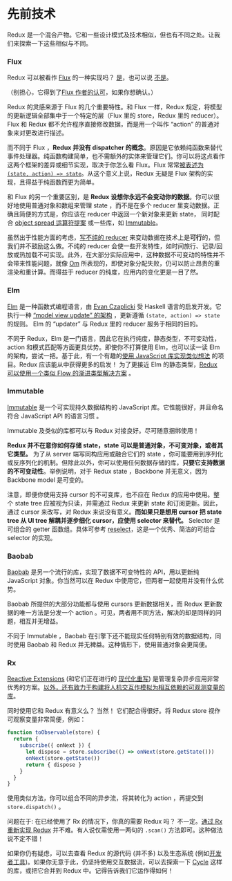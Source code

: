 # 先前技术

Redux 是一个混合产物。它和一些设计模式及技术相似，但也有不同之处。让我们来探索一下这些相似与不同。

### Flux

Redux 可以被看作 [Flux](https://facebook.github.io/flux/) 的一种实现吗？
[是](https://twitter.com/fisherwebdev/status/616278911886884864)，也可以说 [不是](https://twitter.com/andrestaltz/status/616270755605708800)。

（别担心，它得到了[Flux 作者](https://twitter.com/jingc/status/616608251463909376)[的认可](https://twitter.com/fisherwebdev/status/616286955693682688)，如果你想确认。）

Redux 的灵感来源于 Flux 的几个重要特性。和 Flux 一样，Redux 规定，将模型的更新逻辑全部集中于一个特定的层（Flux 里的 store，Redux 里的 reducer）。Flux 和 Redux 都不允许程序直接修改数据，而是用一个叫作  “action” 的普通对象来对更改进行描述。

而不同于 Flux ，**Redux 并没有 dispatcher 的概念**。原因是它依赖纯函数来替代事件处理器。纯函数构建简单，也不需额外的实体来管理它们。你可以将这点看作这两个框架的差异或细节实现，取决于你怎么看 Flux。Flux 常常[被表述为 `(state, action) => state`](https://speakerdeck.com/jmorrell/jsconf-uy-flux-those-who-forget-the-past-dot-dot-dot)。从这个意义上说，Redux 无疑是 Flux 架构的实现，且得益于纯函数而更为简单。

和 Flux 的另一个重要区别，是 **Redux 设想你永远不会变动你的数据**。你可以很好地使用普通对象和数组来管理 state ，而不是在多个 reducer 里变动数据。正确且简便的方式是，你应该在 reducer 中返回一个新对象来更新 state， 同时配合 [object spread 运算符提案](../recipes/UsingObjectSpreadOperator.md) 或一些库，如 [Immutable](https://facebook.github.io/immutable-js)。

虽然出于性能方面的考虑，[写不纯的 reducer](https://github.com/gaearon/redux/issues/328#issuecomment-125035516) 来变动数据在技术上是**可行**的，但我们并不鼓励这么做。不纯的 reducer 会使一些开发特性，如时间旅行、记录/回放或热加载不可实现。此外，在大部分实际应用中，这种数据不可变动的特性并不会带来性能问题，就像 [Om](https://github.com/omcljs/om) 所表现的，即使对象分配失败，仍可以防止昂贵的重渲染和重计算。而得益于 reducer 的纯度，应用内的变化更是一目了然。

### Elm

[Elm](http://elm-lang.org/) 是一种函数式编程语言，由 [Evan Czaplicki](https://twitter.com/czaplic) 受 Haskell 语言的启发开发。它执行一种 [“model view update” 的架构](http://elm-lang.org/guide/architecture) ，更新遵循 `(state, action) => state` 的规则。 Elm 的 “updater” 与 Redux 里的 reducer 服务于相同的目的。

不同于 Redux，Elm 是一门语言，因此它在执行纯度，静态类型，不可变动性，action 和模式匹配等方面更具优势。即使你不打算使用 Elm，也可以读一读 Elm 的架构，尝试一把。基于此，有一个有趣的[使用 JavaScript 库实现类似想法](https://github.com/paldepind/noname-functional-frontend-framework) 的项目。Redux 应该能从中获得更多的启发！ 为了更接近 Elm 的静态类型，[Redux 可以使用一个类似 Flow 的渐进类型解决方案](https://github.com/gaearon/redux/issues/290) 。

### Immutable

[Immutable](https://facebook.github.io/immutable-js) 是一个可实现持久数据结构的 JavaScript 库。它性能很好，并且命名符合 JavaScript API 的语言习惯 。

Immutable 及类似的库都可以与 Redux 对接良好。尽可随意捆绑使用！

**Redux 并不在意你如何存储 state，state 可以是普通对象，不可变对象，或者其它类型。** 为了从 server 端写同构应用或融合它们的 state ，你可能要用到序列化或反序列化的机制。但除此以外，你可以使用任何数据存储的库，**只要它支持数据的不可变动性**。举例说明，对于 Redux state ，Backbone 并无意义，因为 Backbone model 是可变的。

注意，即便你使用支持 cursor 的不可变库，也不应在 Redux 的应用中使用。整个 state tree 应被视为只读，并需通过 Redux 来更新 state 和订阅更新。因此，通过 cursor 来改写，对 Redux 来说没有意义。**而如果只是想用 cursor 把 state tree 从 UI tree 解耦并逐步细化 cursor，应使用 selector 来替代。** Selector 是可组合的 getter 函数组。具体可参考 [reselect](http://github.com/faassen/reselect)，这是一个优秀、简洁的可组合 selector 的实现。

### Baobab

[Baobab](https://github.com/Yomguithereal/baobab) 是另一个流行的库，实现了数据不可变特性的 API，用以更新纯 JavaScript 对象。你当然可以在 Redux 中使用它，但两者一起使用并没有什么优势。

Baobab 所提供的大部分功能都与使用 cursors 更新数据相关，而 Redux 更新数据的唯一方法是分发一个 action 。可见，两者用不同方法，解决的却是同样的问题，相互并无增益。

不同于 Immutable ，Baobab 在引擎下还不能现实任何特别有效的数据结构，同时使用 Baobab 和 Redux 并无裨益。这种情形下，使用普通对象会更简便。

### Rx

[Reactive Extensions](https://github.com/Reactive-Extensions/RxJS) (和它们正在进行的 [现代化重写](https://github.com/ReactiveX/RxJS)) 是管理复杂异步应用非常优秀的方案。[以外，还有致力于构建将人机交互作模拟为相互依赖的可观测变量的库](http://cycle.js.org)。

同时使用它和 Redux 有意义么？ 当然！ 它们配合得很好。将 Redux store 视作可观察变量非常简便，例如：

```js
function toObservable(store) {
  return {
    subscribe({ onNext }) {
      let dispose = store.subscribe(() => onNext(store.getState()))
      onNext(store.getState())
      return { dispose }
    }
  }
}
```

使用类似方法，你可以组合不同的异步流，将其转化为 action ，再提交到 `store.dispatch()` 。

问题在于: 在已经使用了 Rx 的情况下，你真的需要 Redux 吗？ 不一定。[通过 Rx 重新实现 Redux](https://github.com/jas-chen/rx-redux) 并不难。有人说仅需使用一两句的 `.scan()` 方法即可。这种做法说不定不错！

如果你仍有疑虑，可以去查看 Redux 的源代码 (并不多) 以及生态系统 (例如[开发者工具](https://github.com/gaearon/redux-devtools))。如果你无意于此，仍坚持使用交互数据流，可以去探索一下 [Cycle](http://cycle.js.org) 这样的库，或把它合并到 Redux 中。记得告诉我们它运作得如何！
